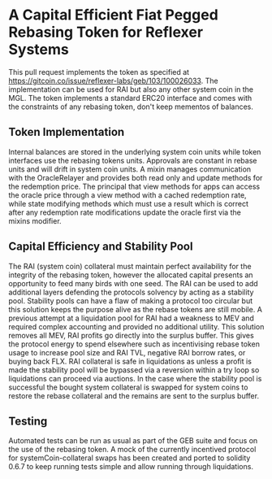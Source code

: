 # A Capital Efficient Fiat Pegged Rebasing Token for Reflexer Systems

This pull request implements the token as specified at https://gitcoin.co/issue/reflexer-labs/geb/103/100026033. The
implementation can be used for RAI but also any other system coin in the MGL. The token implements a standard ERC20
interface and comes with the constraints of any rebasing token, don't keep mementos of balances.

## Token Implementation

Internal balances are stored in the underlying system coin units while token interfaces use the rebasing tokens units.
Approvals are constant in rebase units and will drift in system coin units. A mixin manages communication with the
OracleRelayer and provides both read only and update methods for the redemption price. The principal that view methods
for apps can access the oracle price through a view method with a cached redemption rate, while state modifying methods
which must use a result which is correct after any redemption rate modifications update the oracle first via the mixins
modifier.

## Capital Efficiency and Stability Pool

The RAI (system coin) collateral must maintain perfect availability for the integrity of the rebasing token, however the
allocated capital presents an opportunity to feed many birds with one seed. The RAI can be used to add additional layers
defending the protocols solvency by acting as a stability pool. Stability pools can have a flaw of making a protocol too
circular but this solution keeps the purpose alive as the rebase tokens are still mobile. A previous attempt at a
liquidation pool for RAI had a weakness to MEV and required complex accounting and provided no additional utility. This
solution removes all MEV, RAI profits go directly into the surplus buffer. This gives the protocol energy to spend
elsewhere such as incentivising rebase token usage to increase pool size and RAI TVL, negative RAI borrow rates, or
buying back FLX. RAI collateral is safe in liquidations as unless a profit is made the stability pool will be
bypassed via a reversion within a try loop so liquidations can proceed via auctions. In the case where the stability
pool is successful the bought system collateral is swapped for system coins to restore the rebase collateral and the
remains are sent to the surplus buffer.

## Testing

Automated tests can be run as usual as part of the GEB suite and focus on the use of the rebasing token. A mock of the
currently incentived protocol for systemCoin-collateral swaps has been created and ported to solidity 0.6.7 to keep
running tests simple and allow running through liquidations.